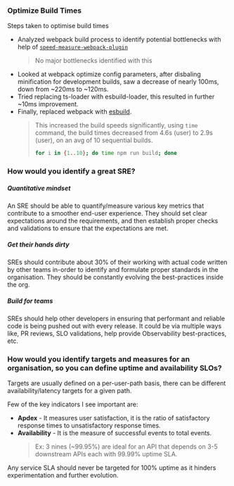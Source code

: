 ### Optimize Build Times

Steps taken to optimise build times

- Analyzed webpack build process to identify potential bottlenecks with help of [`speed-measure-webpack-plugin`](https://www.npmjs.com/package/speed-measure-webpack-plugin)
  > No major bottlenecks identified with this
- Looked at webpack optimize config parameters, after disbaling minification for development builds, saw a decrease of nearly 100ms, down from ~220ms to ~120ms.
- Tried replacing ts-loader with esbuild-loader, this resulted in further ~10ms improvement.
- Finally, replaced webpack with [esbuild](https://esbuild.github.io/).
  > This increased the build speeds significantly, using `time` command, the build times decreased from 4.6s (user) to 2.9s (user), on an avg of 10 sequential builds.
  > ```bash
  > for i in {1..10}; do time npm run build; done
  > ```


### How would you identify a great SRE?

##### Quantitative mindset

An SRE should be able to quantify/measure various key metrics that contribute to a smoother end-user experience.
They should set clear expectations around the requirements, and then establish proper checks and validations to ensure
that the expectations are met.

##### Get their hands dirty

SREs should contribute about 30% of their working with actual code written by other teams in-order to identify and
formulate proper standards in the organisation. They should be constantly evolving the best-practices inside the org.

##### Build for teams

SREs should help other developers in ensuring that performant and reliable code is being pushed out with every release.
It could be via multiple ways like, PR reviews, SLO validations, help provide Observability best-practices, etc.

### How would you identify targets and measures for an organisation, so you can define uptime and availability SLOs?

Targets are usually defined on a per-user-path basis, there can be different availability/latency targets for a given path.

Few of the key indicators I see important are:

- **Apdex** - It measures user satisfaction, it is the ratio of satisfactory response times to unsatisfactory response times.
- **Availability** - It is the measure of successful events to total events. 
  > Ex: 3 nines (~99.95%) are ideal for an API that depends on 3-5 downstream APIs each with 99.99% uptime SLA.

Any service SLA should never be targeted for 100% uptime as it hinders experimentation and further evolution.
